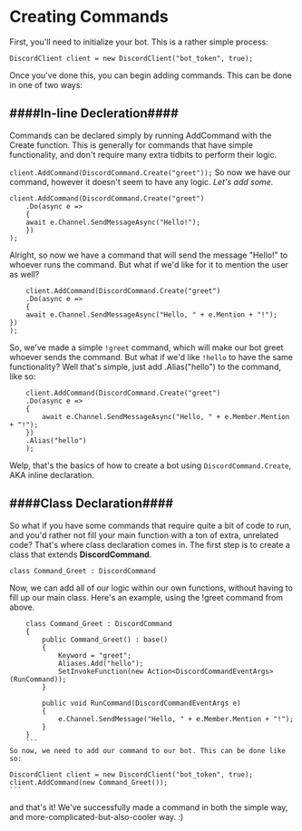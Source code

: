 # Creating Commands #
First, you'll need to initialize your bot. This is a rather simple process:

`DiscordClient client = new DiscordClient("bot_token", true);`

Once you've done this, you can begin adding commands.
This can be done in one of two ways:

####In-line Decleration####
----
Commands can be declared simply by running AddCommand with the Create function. This is generally for commands that have simple functionality, and don't require many extra tidbits to perform their logic.

`client.AddCommand(DiscordCommand.Create("greet"));`
So now we have our command, however it doesn't seem to have any logic. _Let's add some._

```
client.AddCommand(DiscordCommand.Create("greet")
	.Do(async e =>
	{
	await e.Channel.SendMessageAsync("Hello!");
	})
);
```
Alright, so now we have a command that will send the message "Hello!" to whoever runs the command. But what if we'd like for it to mention the user as well?
```
    client.AddCommand(DiscordCommand.Create("greet")
    .Do(async e =>
    {
    await e.Channel.SendMessageAsync("Hello, " + e.Mention + "!");
})
);
```
So, we've made a simple `!greet` command, which will make our bot greet whoever sends the command. But what if we'd like `!hello` to have the same functionality? Well that's simple, just add .Alias("hello") to the command, like so:
```
    client.AddCommand(DiscordCommand.Create("greet")
    .Do(async e =>
    {
	    await e.Channel.SendMessageAsync("Hello, " + e.Member.Mention + "!");
	})
	.Alias("hello")
	);
```
Welp, that's the basics of how to create a bot using ``DiscordCommand.Create``, AKA inline declaration.

####Class Declaration####
----
So what if you have some commands that require quite a bit of code to run, and you'd rather not fill your main function with a ton of extra, unrelated code?
That's where class declaration comes in. 
The first step is to create a class that extends **DiscordCommand**.

    class Command_Greet : DiscordCommand
Now, we can add all of our logic within our own functions, without having to fill up our main class. Here's an example, using the !greet command from above.
```
    class Command_Greet : DiscordCommand
    {
        public Command_Greet() : base()
        {
            Keyword = "greet";
            Aliases.Add("hello");
            SetInvokeFunction(new Action<DiscordCommandEventArgs>(RunCommand));
        }

        public void RunCommand(DiscordCommandEventArgs e)
        {
            e.Channel.SendMessage("Hello, " + e.Member.Mention + "!");
        }
    }
    ```
So now, we need to add our command to our bot. This can be done like so:
```
    DiscordClient client = new DiscordClient("bot_token", true);
    client.AddCommand(new Command_Greet());
    ```
and that's it! We've successfully made a command in both the simple way, and more-complicated-but-also-cooler way. :)
